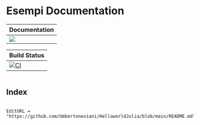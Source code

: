 # Esempi Documentation

| **Documentation** |
|:------------ |
| [![](https://img.shields.io/badge/docs-stable-blue.svg)](https://umbertoneviani.github.io/HelloworldJulia/stable/)

| **Build Status** |
|:------------ |
| [![CI](https://github.com/Umbertoneviani/HelloworldJulia/actions/workflows/CI.yml/badge.svg)](https://github.com/Umbertoneviani/HelloworldJulia/actions/workflows/CI.yml)


```@contents
```

## Index

```@index

```


```@meta
EditURL = "https://github.com/Umbertoneviani/HelloworldJulia/blob/main/README.md"
```
